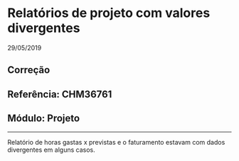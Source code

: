 # Relatórios de projeto com valores divergentes
29/05/2019
## Correção
## Referência: CHM36761
## Módulo: Projeto
***

Relatório de horas gastas x previstas e o faturamento estavam com dados divergentes em alguns casos.
